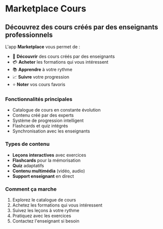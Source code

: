 # Marketplace Cours

## Découvrez des cours créés par des enseignants professionnels

L'app **Marketplace** vous permet de :

- 🛒 **Découvrir** des cours créés par des enseignants
- 💳 **Acheter** les formations qui vous intéressent
- 📚 **Apprendre** à votre rythme
- 📈 **Suivre** votre progression
- ⭐ **Noter** vos cours favoris

### Fonctionnalités principales

- Catalogue de cours en constante évolution
- Contenu créé par des experts
- Système de progression intelligent
- Flashcards et quiz intégrés
- Synchronisation avec les enseignants

### Types de contenu

- **Leçons interactives** avec exercices
- **Flashcards** pour la mémorisation
- **Quiz** adaptatifs
- **Contenu multimédia** (vidéo, audio)
- **Support enseignant** en direct

### Comment ça marche

1. Explorez le catalogue de cours
2. Achetez les formations qui vous intéressent
3. Suivez les leçons à votre rythme
4. Pratiquez avec les exercices
5. Contactez l'enseignant si besoin